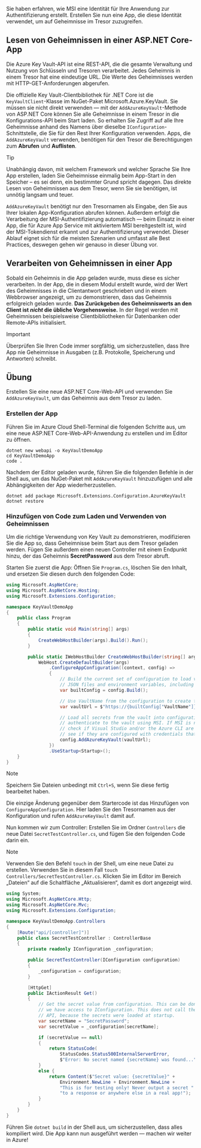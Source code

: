 Sie haben erfahren, wie MSI eine Identität für Ihre Anwendung zur Authentifizierung erstellt. Erstellen Sie nun eine App, die diese Identität verwendet, um auf Geheimnisse im Tresor zuzugreifen.

## <a name="reading-secrets-in-an-aspnet-core-app"></a>Lesen von Geheimnissen in einer ASP.NET Core-App

Die Azure Key Vault-API ist eine REST-API, die die gesamte Verwaltung und Nutzung von Schlüsseln und Tresoren verarbeitet. Jedes Geheimnis in einem Tresor hat eine eindeutige URL. Die Werte des Geheimnisses werden mit HTTP-GET-Anforderungen abgerufen.

Die offizielle Key Vault-Clientbibliothek für .NET Core ist die `KeyVaultClient`-Klasse im NuGet-Paket Microsoft.Azure.KeyVault. Sie müssen sie nicht direkt verwenden &mdash; mit der `AddAzureKeyVault`-Methode von ASP.NET Core können Sie alle Geheimnisse in einem Tresor in die Konfigurations-API beim Start laden. So erhalten Sie Zugriff auf alle Ihre Geheimnisse anhand des Namens über dieselbe `IConfiguration`-Schnittstelle, die Sie für den Rest Ihrer Konfiguration verwenden. Apps, die `AddAzureKeyVault` verwenden, benötigen für den Tresor die Berechtigungen zum **Abrufen** und **Auflisten**.

> [!TIP]
> Unabhängig davon, mit welchem Framework und welcher Sprache Sie Ihre App erstellen, laden Sie Geheimnisse einmalig beim App-Start in den Speicher – es sei denn, ein bestimmter Grund spricht dagegen. Das direkte Lesen von Geheimnissen aus dem Tresor, wenn Sie sie benötigen, ist unnötig langsam und teuer.

`AddAzureKeyVault` benötigt nur den Tresornamen als Eingabe, den Sie aus Ihrer lokalen App-Konfiguration abrufen können. Außerdem erfolgt die Verarbeitung der MSI-Authentifizierung automatisch &mdash; beim Einsatz in einer App, die für Azure App Service mit aktiviertem MSI bereitgestellt ist, wird der MSI-Tokendienst erkannt und zur Authentifizierung verwendet. Dieser Ablauf eignet sich für die meisten Szenarien und umfasst alle Best Practices, deswegen gehen wir genauso in dieser Übung vor.

## <a name="handling-secrets-in-an-app"></a>Verarbeiten von Geheimnissen in einer App

Sobald ein Geheimnis in die App geladen wurde, muss diese es sicher verarbeiten. In der App, die in diesem Modul erstellt wurde, wird der Wert des Geheimnisses in die Clientantwort geschrieben und in einem Webbrowser angezeigt, um zu demonstrieren, dass das Geheimnis erfolgreich geladen wurde. **Das Zurückgeben des Geheimniswerts an den Client ist *nicht* die übliche Vorgehensweise.** In der Regel werden mit Geheimnissen beispielsweise Clientbibliotheken für Datenbanken oder Remote-APIs initialisiert.

> [!IMPORTANT]
> Überprüfen Sie Ihren Code immer sorgfältig, um sicherzustellen, dass Ihre App nie Geheimnisse in Ausgaben (z.B. Protokolle, Speicherung und Antworten) schreibt.

## <a name="exercise"></a>Übung

Erstellen Sie eine neue ASP.NET Core-Web-API und verwenden Sie `AddAzureKeyVault`, um das Geheimnis aus dem Tresor zu laden.

### <a name="create-the-app"></a>Erstellen der App

Führen Sie im Azure Cloud Shell-Terminal die folgenden Schritte aus, um eine neue ASP.NET Core-Web-API-Anwendung zu erstellen und im Editor zu öffnen.

```console
dotnet new webapi -o KeyVaultDemoApp
cd KeyVaultDemoApp
code .
```

Nachdem der Editor geladen wurde, führen Sie die folgenden Befehle in der Shell aus, um das NuGet-Paket mit `AddAzureKeyVault` hinzuzufügen und alle Abhängigkeiten der App wiederherzustellen.

```console
dotnet add package Microsoft.Extensions.Configuration.AzureKeyVault
dotnet restore
```

### <a name="add-code-to-load-and-use-secrets"></a>Hinzufügen von Code zum Laden und Verwenden von Geheimnissen

Um die richtige Verwendung von Key Vault zu demonstrieren, modifizieren Sie die App so, dass Geheimnisse beim Start aus dem Tresor geladen werden. Fügen Sie außerdem einen neuen Controller mit einem Endpunkt hinzu, der das Geheimnis **SecretPassword** aus dem Tresor abruft.

Starten Sie zuerst die App: Öffnen Sie `Program.cs`, löschen Sie den Inhalt, und ersetzen Sie diesen durch den folgenden Code:

```csharp
using Microsoft.AspNetCore;
using Microsoft.AspNetCore.Hosting;
using Microsoft.Extensions.Configuration;

namespace KeyVaultDemoApp
{
    public class Program
    {
        public static void Main(string[] args)
        {
            CreateWebHostBuilder(args).Build().Run();
        }

        public static IWebHostBuilder CreateWebHostBuilder(string[] args) =>
            WebHost.CreateDefaultBuilder(args)
                .ConfigureAppConfiguration((context, config) =>
                {
                    // Build the current set of configuration to load values from
                    // JSON files and environment variables, including VaultName.
                    var builtConfig = config.Build();

                    // Use VaultName from the configuration to create the full vault URL.
                    var vaultUrl = $"https://{builtConfig["VaultName"]}.vault.azure.net/";

                    // Load all secrets from the vault into configuration. This will automatically
                    // authenticate to the vault using MSI. If MSI is not available, it will
                    // check if Visual Studio and/or the Azure CLI are installed locally and
                    // see if they are configured with credentials that can access the vault.
                    config.AddAzureKeyVault(vaultUrl);
                })
                .UseStartup<Startup>();
    }
}
```

> [!NOTE]
> Speichern Sie Dateien unbedingt mit `Ctrl+S`, wenn Sie diese fertig bearbeitet haben.

Die einzige Änderung gegenüber dem Startercode ist das Hinzufügen von `ConfigureAppConfiguration`. Hier laden Sie den Tresornamen aus der Konfiguration und rufen `AddAzureKeyVault` damit auf.

Nun kommen wir zum Controller: Erstellen Sie im Ordner `Controllers` die neue Datei `SecretTestController.cs`, und fügen Sie den folgenden Code darin ein.

> [!NOTE]
> Verwenden Sie den Befehl `touch` in der Shell, um eine neue Datei zu erstellen. Verwenden Sie in diesem Fall `touch Controllers/SecretTestController.cs`. Klicken Sie im Editor im Bereich „Dateien“ auf die Schaltfläche „Aktualisieren“, damit es dort angezeigt wird.

```csharp
using System;
using Microsoft.AspNetCore.Http;
using Microsoft.AspNetCore.Mvc;
using Microsoft.Extensions.Configuration;

namespace KeyVaultDemoApp.Controllers
{
    [Route("api/[controller]")]
    public class SecretTestController : ControllerBase
    {
        private readonly IConfiguration _configuration;

        public SecretTestController(IConfiguration configuration)
        {
            _configuration = configuration;
        }

        [HttpGet]
        public IActionResult Get()
        {
            // Get the secret value from configuration. This can be done anywhere
            // we have access to IConfiguration. This does not call the Key Vault
            // API, because the secrets were loaded at startup.
            var secretName = "SecretPassword";
            var secretValue = _configuration[secretName];

            if (secretValue == null)
            {
                return StatusCode(
                    StatusCodes.Status500InternalServerError,
                    $"Error: No secret named {secretName} was found...");
            }
            else {
                return Content($"Secret value: {secretValue}" +
                    Environment.NewLine + Environment.NewLine +
                    "This is for testing only! Never output a secret " +
                    "to a response or anywhere else in a real app!");
            }
        }
    }
}
```

Führen Sie `dotnet build` in der Shell aus, um sicherzustellen, dass alles kompiliert wird. Die App kann nun ausgeführt werden &mdash; machen wir weiter in Azure!